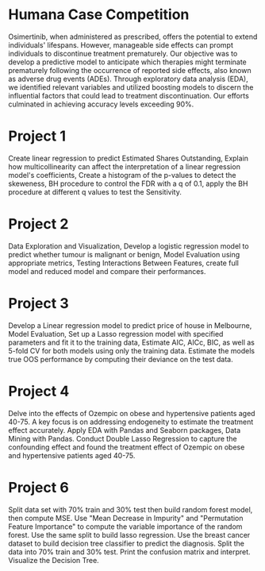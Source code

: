 # Humana Case Competition
Osimertinib, when administered as prescribed, offers the potential to extend individuals' lifespans. However, manageable side effects can prompt individuals to discontinue treatment prematurely. Our objective was to develop a predictive model to anticipate which therapies might terminate prematurely following the occurrence of reported side effects, also known as adverse drug events (ADEs). Through exploratory data analysis (EDA), we identified relevant variables and utilized boosting models to discern the influential factors that could lead to treatment discontinuation. Our efforts culminated in achieving accuracy levels exceeding 90%.

# Project 1
Create linear regression to predict Estimated Shares Outstanding, Explain how multicollinearity can affect the interpretation of a linear regression model's coefficients, Create a histogram of the p-values to detect the skeweness, BH procedure to control the FDR with a q of 0.1, apply the BH procedure at different q values to test the Sensitivity.

# Project 2
Data Exploration and Visualization, Develop a logistic regression model to predict whether tumour is malignant or benign, Model Evaluation using appropriate metrics, Testing Interactions Between Features, create full model and reduced model and compare their performances.

# Project 3
Develop a Linear regression model to predict price of house in Melbourne, Model Evaluation, Set up a Lasso regression model with specified parameters and fit it to the training data, Estimate AIC, AICc, BIC, as well as 5-fold CV for both models using only the training data. Estimate the models true OOS performance by computing their deviance on the test data.

# Project 4
Delve into the effects of Ozempic on obese and hypertensive patients aged 40-75. A key focus is on addressing endogeneity to estimate the treatment effect accurately. Apply EDA with Pandas and Seaborn packages, Data Mining with Pandas. Conduct Double Lasso Regression to capture the confounding effect and found the treatment effect of Ozempic on obese and hypertensive patients aged 40-75.

# Project 6
Split data set with 70% train and 30% test then build random forest model, then compute MSE. Use "Mean Decrease in Impurity" and "Permutation Feature Importance" to compute the variable importance of the random forest. Use the same split to build lasso regression. Use the breast cancer dataset to build decision tree classifier to predict the diagnosis.  Split the data into 70% train and 30% test. Print the confusion matrix and interpret. Visualize the Decision Tree.
